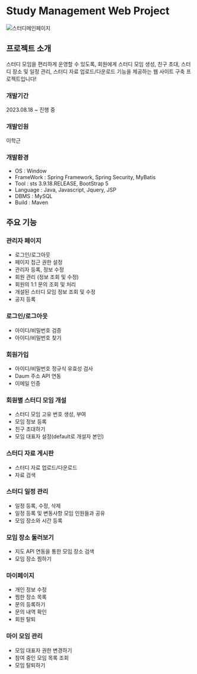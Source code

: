 # Study Management Web Project

![스터디메인페이지](https://github.com/hakGuenLee/StudyWebDevelopment/assets/138740720/56265dc0-c98b-4ad7-ad87-72aefa0cf6fa)

## 프로젝트 소개
스터디 모임을 편리하게 운영할 수 있도록, 회원에게 스터디 모임 생성, 친구 초대, 스터디 장소 및 일정 관리, 스터디 자료 업로드/다운로드 기능을 제공하는
웹 사이트 구축 프로젝트입니다!

### 개발기간
2023.08.18 ~ 진행 중

### 개발인원
이학근
### 개발환경
- OS : Window
- FrameWork : Spring Framework, Spring Security, MyBatis
- Tool : sts 3.9.18.RELEASE, BootStrap 5
- Language : Java, Javascript, Jquery, JSP
- DBMS : MySQL
- Build : Maven

## 주요 기능

### 관리자 페이지
- 로그인/로그아웃
- 페이지 접근 권한 설정 
- 관리자 등록, 정보 수정
- 회원 관리 (정보 조회 및 수정)
- 회원의 1:1 문의 조회 및 처리
- 개설된 스터디 모임 정보 조회 및 수정
- 공지 등록

### 로그인/로그아웃
- 아이디/비밀번호 검증
- 아이디/비밀번호 찾기

### 회원가입
- 아이디/비밀번호 정규식 유효성 검사
- Daum 주소 API 연동
- 이메일 인증

### 회원별 스터디 모임 개설
- 스터디 모임 고유 번호 생성, 부여
- 모임 정보 등록
- 친구 초대하기
- 모임 대표자 설정(default로 개설자 본인)

### 스터디 자료 게시판
- 스터디 자료 업로드/다운로드
- 자료 검색

### 스터디 일정 관리 
- 일정 등록, 수정, 삭제
- 일정 등록 및 변동사항 모임 인원들과 공유
- 모임 장소와 시간 등록

### 모임 장소 둘러보기
- 지도 API 연동을 통한 모임 장소 검색
- 모임 장소 찜하기

### 마이페이지 
- 개인 정보 수정
- 찜한 장소 목록
- 문의 등록하기
- 문의 내역 확인
- 회원 탈퇴

### 마이 모임 관리 
- 모임 대표자 권한 변경하기
- 참여 중인 모임 목록 조회
- 모임 탈퇴하기 

  
